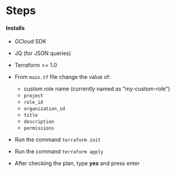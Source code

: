# Steps 
#### Installs
 - GCloud SDK
 - JQ (for JSON queries)
 - Terraform >= 1.0
  
- From `main.tf` file change the value of:
  - custom role name (currently named as "my-custom-role")
  - `project`
  - `role_id`
  - `organization_id`
  - `title`
  - `description`
  - `permissions`
- Run the command `terraform init`
- Run the command `terraform apply`
- After checking the plan, type **yes** and press enter